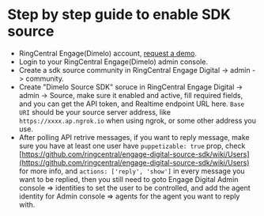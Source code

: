 # Step by step guide to enable SDK source

- RingCentral Engage(Dimelo) account, [request a demo](http://site.dimelo.com/en/demo#schedule-demo).
- Login to your RingCentral Engage(Dimelo) admin console.
- Create a sdk source community in RingCentral Engage Digital -> admin -> community.
- Create "Dimelo Source SDK" soruce in RingCentral Engage Digital -> admin -> Source, make sure it enabled and active, fill required fields, and you can get the API token, and Realtime endpoint URL here. `Base URI` should be your source server address, like `https://xxxx.ap.ngrok.io` when using ngrok, or some other address you use.
- After polling API retrive messages, if you want to reply message, make sure you have at least one user have `puppetizable: true` prop, check [https://github.com/ringcentral/engage-digital-source-sdk/wiki/Users](https://github.com/ringcentral/engage-digital-source-sdk/wiki/Users) for more info, and `actions: ['reply', 'show']` in every message you want to be replied, then you still need to goto Engage Digital Admin console => identities to set the user to be controlled, and add the agent identity for Admin console => agents for the agent you want to reply with.
